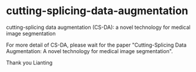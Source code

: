 # cutting-splicing-data-augmentation
cutting-splicing data augmentation (CS-DA): a novel technology for medical image segmentation

For more detail of CS-DA, please wait for the paper "Cutting-Splicing Data Augmentation: A novel technology for medical image segmentation".

Thank you
Lianting

